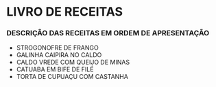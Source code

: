 # LIVRO DE RECEITAS #

### DESCRIÇÃO DAS RECEITAS EM ORDEM  DE APRESENTAÇÃO ###

- STROGONOFRE DE FRANGO
- GALINHA CAIPIRA NO CALDO
- CALDO VREDE COM QUEIJO DE MINAS
- CATUABA EM BIFE DE FILÉ
- TORTA DE CUPUAÇU COM CASTANHA